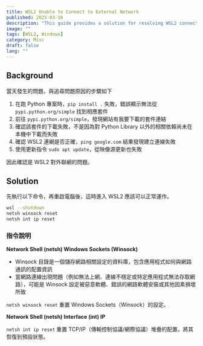 ```yaml
---
title: WSL2 Unable to Connect to External Network
published: 2025-03-16
description: "This guide provides a solution for resolving WSL2 connectivity issues by resetting Windows' network configurations using netsh commands."
image: ""
tags: [WSL2, Windows]
category: Misc
draft: false
lang: ""
---
```

## Background

當天發生的問題，與追尋問題原因的步驟如下

1. 在跑 Python 專案時，`pip install .` 失敗，錯誤顯示無法從 `pypi.python.org/simple` 找到相應套件
2. 前往 `pypi.python.org/simple`，發現網站有我要下載的套件連結
3. 確認該套件的下載失敗，不是因為對 Python Library 以外的相關依賴尚未在本機中下載而失敗
4. 確認 WSL2 連網是否正確，`ping google.com` 結果發現建立連線失敗
5. 使用更新指令 `sudo apt update`，從映像源更新也失敗

因此確認是 WSL2 對外聯網的問題。

## Solution

先執行以下命令，再重啟電腦後，這時進入 WSL2 應該可以正常運作。

```bash
wsl --shutdown
netsh winsock reset
netsh int ip reset
```

### 指令說明

**Network Shell (netsh) Windows Sockets (Winsock)**

- Winsock 目錄是一個儲存網路相關設定的資料庫，包含應用程式如何與網路通訊的配置資訊
- 當網路連線出現問題（例如無法上網、連線不穩定或特定應用程式無法存取網路），可能是 Winsock 設定被惡意軟體、錯誤的網路軟體安裝或其他因素損壞所致

`netsh winsock reset` 重置 Windows Sockets（Winsock）的設定。

**Network Shell (netsh) Interface (int) IP**

`netsh int ip reset` 重置 TCP/IP（傳輸控制協議/網際協議）堆疊的配置，將其恢復到預設狀態。
